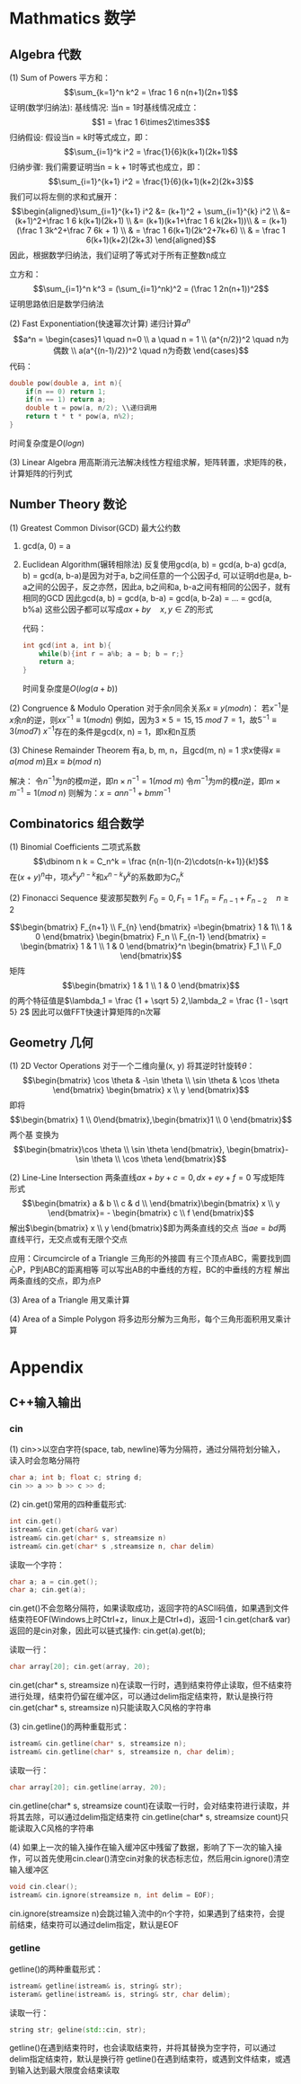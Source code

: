 # Mathmatics 数学
## Algebra 代数
(1) Sum of Powers
平方和：
$$\sum_{k=1}^n k^2 = \frac 1 6 n(n+1)(2n+1)$$
证明(数学归纳法):
基线情况: 当n = 1时基线情况成立：$$1 = \frac 1 6\times2\times3$$
归纳假设: 假设当n = k时等式成立，即：$$\sum_{i=1}^k i^2 = \frac{1}{6}k(k+1)(2k+1)$$
归纳步骤: 我们需要证明当n = k + 1时等式也成立，即：$$\sum_{i=1}^{k+1} i^2 = \frac{1}{6}(k+1)(k+2)(2k+3)$$
我们可以将左侧的求和式展开：
$$\begin{aligned}\sum_{i=1}^{k+1} i^2 &= (k+1)^2 + \sum_{i=1}^{k} i^2 \\
&= (k+1)^2+\frac 1 6 k(k+1)(2k+1) \\
&= (k+1)(k+1+\frac 1 6 k(2k+1))\\
& = (k+1)(\frac 1 3k^2+\frac 7 6k + 1) \\
& = \frac 1 6(k+1)(2k^2+7k+6) \\
& = \frac 1 6(k+1)(k+2)(2k+3) 
\end{aligned}$$
因此，根据数学归纳法，我们证明了等式对于所有正整数n成立

立方和：
$$\sum_{i=1}^n k^3 = (\sum_{i=1}^nk)^2 = (\frac 1 2n(n+1))^2$$
证明思路依旧是数学归纳法

(2) Fast Exponentiation(快速幂次计算)
递归计算$a^n$
$$a^n = \begin{cases}1 \quad n=0 \\
a \quad n = 1 \\
(a^{n/2})^2 \quad n为偶数 \\
a(a^{(n-1)/2})^2 \quad n为奇数 
\end{cases}$$
代码：
```cpp
double pow(double a, int n){
	if(n == 0) return 1;
	if(n == 1) return a;
	double t = pow(a, n/2); \\递归调用
	return t * t * pow(a, n%2);
}
```
时间复杂度是$O(logn)$

(3) Linear Algebra
用高斯消元法解决线性方程组求解，矩阵转置，求矩阵的秩，计算矩阵的行列式
## Number Theory 数论
(1) Greatest Common Divisor(GCD) 最大公约数
1. gcd(a, 0) = a
2. Euclidean Algorithm(辗转相除法)
	反复使用gcd(a, b) = gcd(a, b-a)
	gcd(a, b) = gcd(a, b-a)是因为对于a, b之间任意的一个公因子d, 可以证明d也是a, b-a之间的公因子，反之亦然，因此a, b之间和a, b-a之间有相同的公因子，就有相同的GCD
	因此gcd(a, b) = gcd(a, b-a) = gcd(a, b-2a) = ... = gcd(a, b%a)
	这些公因子都可以写成$ax+by\quad x,y \in Z$的形式
 
	代码：
	```cpp
	int gcd(int a, int b){
		while(b){int r = a%b; a = b; b = r;}
		return a;
	}
	```
	时间复杂度是$O(log(a+b))$

(2) Congruence & Modulo Operation 
对于余$n$同余关系$x \equiv y(mod n)$：
	若$x^{-1}$是$x$余$n$的逆，则$xx^{-1} \equiv 1(mod n)$
	例如，因为$3\times 5 = 15, 15\  mod\  7 = 1$，故$5^{-1} \equiv 3(mod 7)$
	$x^{-1}$存在的条件是gcd(x, n) = 1，即x和n互质

(3) Chinese Remainder Theorem
有a, b, m, n，且gcd(m, n) = 1
求x使得$x\equiv a(mod\ m)$且$x\equiv  b(mod\ n)$

解决：
令$n^{-1}$为$n$的模$m$逆，即$n\times n^{-1} = 1(mod\ m)$
令$m^{-1}$为$m$的模$n$逆，即$m\times m^{-1} = 1(mod\ n)$
则解为：$x = ann^{-1} + bmm^{-1}$

## Combinatorics 组合数学
(1) Binomial Coefficients 二项式系数
$$\dbinom n k = C_n^k = \frac {n(n-1)(n-2)\cdots(n-k+1)}{k!}$$
在$(x+y)^n$中，项$x^ky^{n-k}$和$x^{n-k}y^k$的系数即为$C_n^k$

(2) Finonacci Sequence 斐波那契数列
$F_0 = 0, F_1  = 1$
$F_n = F_{n-1}+F_{n-2}\quad n\geqslant2$

$$\begin{bmatrix}
F_{n+1} \\
F_{n}
\end{bmatrix}
=\begin{bmatrix}
1 & 1\\
1 & 0
\end{bmatrix}
\begin{bmatrix}
F_n \\
F_{n-1}
\end{bmatrix}
= \begin{bmatrix}
1 & 1 \\
1 & 0
\end{bmatrix}^n
\begin{bmatrix}
F_1 \\
F_0
\end{bmatrix}$$
矩阵$$\begin{bmatrix}
1 & 1 \\
1 & 0
\end{bmatrix}$$
的两个特征值是$\lambda_1 = \frac {1 + \sqrt 5} 2,\lambda_2 = \frac {1 - \sqrt 5} 2$
因此可以做FFT快速计算矩阵的n次幂

## Geometry 几何
(1) 2D Vector Operations
对于一个二维向量(x, y)
将其逆时针旋转$\theta$：
$$\begin{bmatrix}
\cos \theta & -\sin \theta \\
\sin \theta & \cos \theta
\end{bmatrix}
\begin{bmatrix}
x \\
y
\end{bmatrix}$$
即将$$\begin{bmatrix} 1 \\ 0\end{bmatrix},\begin{bmatrix}1 \\ 0 \end{bmatrix}$$两个基
变换为
$$\begin{bmatrix}\cos \theta \\ \sin \theta \end{bmatrix},
\begin{bmatrix}-\sin \theta \\ \cos \theta \end{bmatrix}$$

(2) Line-Line Intersection
两条直线$ax+by+c = 0, dx+ey+f = 0$
写成矩阵形式
$$\begin{bmatrix}
a & b \\
c & d \\
\end{bmatrix}\begin{bmatrix}
x \\
y
\end{bmatrix}= -
\begin{bmatrix}
c \\
f
\end{bmatrix}$$
解出$\begin{bmatrix} x \\ y \end{bmatrix}$即为两条直线的交点
当$ae = bd$两直线平行，无交点或有无限个交点

应用：Circumcircle of a Triangle 三角形的外接圆
有三个顶点ABC，需要找到圆心P，P到ABC的距离相等
可以写出AB的中垂线的方程，BC的中垂线的方程
解出两条直线的交点，即为点P

(3) Area of a Triangle
用叉乘计算

(4) Area of a Simple Polygon
将多边形分解为三角形，每个三角形面积用叉乘计算
# Appendix
## C++输入输出
### cin
(1) cin>>以空白字符(space, tab, newline)等为分隔符，通过分隔符划分输入，读入时会忽略分隔符
```cpp
char a; int b; float c; string d;
cin >> a >> b >> c >> d;
```

(2) cin.get()常用的四种重载形式:
```cpp
int cin.get()
istream& cin.get(char& var)
istream& cin.get(char* s, streamsize n)
istream& cin.get(char* s ,streamsize n, char delim)
```

读取一个字符：
```cpp
char a; a = cin.get();
char a; cin.get(a);
```
cin.get()不会忽略分隔符，如果读取成功，返回字符的ASCII码值，如果遇到文件结束符EOF(Windows上时Ctrl+z，linux上是Ctrl+d)，返回-1
cin.get(char& var)返回的是cin对象，因此可以链式操作: cin.get(a).get(b);

读取一行：
```cpp
char array[20]; cin.get(array, 20);
```
cin.get(char\* s, streamsize n)在读取一行时，遇到结束符停止读取，但不结束符进行处理，结束符仍留在缓冲区，可以通过delim指定结束符，默认是换行符
cin.get(char* s, streamsize n)只能读取入C风格的字符串

(3) cin.getline()的两种重载形式：
```cpp
istream& cin.getline(char* s, streamsize n);
istream& cin.getline(char* s, streamsize n, char delim);
```

读取一行：
```cpp
char array[20]; cin.getline(array, 20);
```
cin.getline(char\* s, streamsize count)在读取一行时，会对结束符进行读取，并将其去除，可以通过delim指定结束符
cin.getline(char* s, streamsize count)只能读取入C风格的字符串

(4) 如果上一次的输入操作在输入缓冲区中残留了数据，影响了下一次的输入操作，可以首先使用cin.clear()清空cin对象的状态标志位，然后用cin.ignore()清空输入缓冲区
```cpp
void cin.clear();
istream& cin.ignore(streamsize n, int delim = EOF);
```
cin.ignore(streamsize n)会跳过输入流中的n个字符，如果遇到了结束符，会提前结束，结束符可以通过delim指定，默认是EOF

### getline
getline()的两种重载形式：
```cpp
istream& getline(istream& is, string& str);
isteram& getline(istream& is, string& str, char delim);
```

读取一行：
```cpp
string str; geline(std::cin, str);
```
getline()在遇到结束符时，也会读取结束符，并将其替换为空字符，可以通过delim指定结束符，默认是换行符
getline()在遇到结束符，或遇到文件结束，或遇到输入达到最大限度会结束读取
